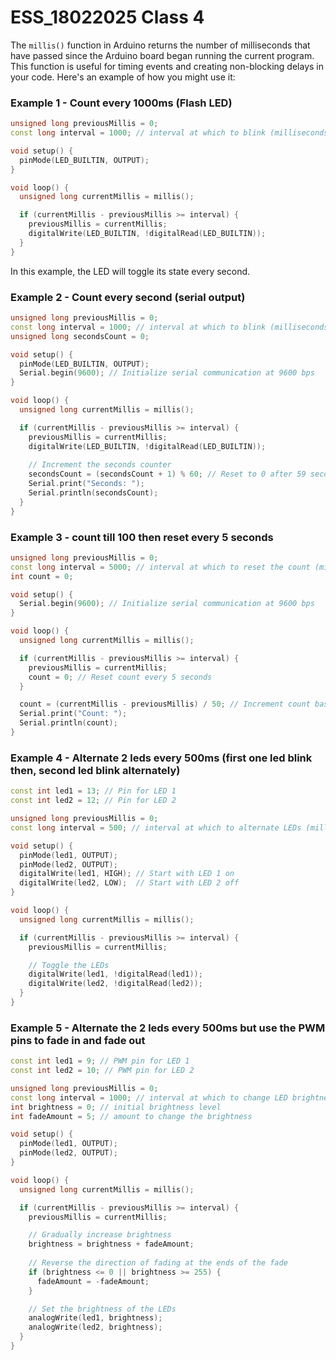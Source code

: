 # ESS_18022025 Class 4

The `millis()` function in Arduino returns the number of milliseconds that have passed since the Arduino board began running the current program. This function is useful for timing events and creating non-blocking delays in your code. Here's an example of how you might use it:

### Example 1 - Count every 1000ms (Flash LED)

```cpp
unsigned long previousMillis = 0;
const long interval = 1000; // interval at which to blink (milliseconds)

void setup() {
  pinMode(LED_BUILTIN, OUTPUT);
}

void loop() {
  unsigned long currentMillis = millis();

  if (currentMillis - previousMillis >= interval) {
    previousMillis = currentMillis;
    digitalWrite(LED_BUILTIN, !digitalRead(LED_BUILTIN));
  }
}
```

In this example, the LED will toggle its state every second.

### Example 2 - Count every second (serial output)

```cpp
unsigned long previousMillis = 0;
const long interval = 1000; // interval at which to blink (milliseconds)
unsigned long secondsCount = 0;

void setup() {
  pinMode(LED_BUILTIN, OUTPUT);
  Serial.begin(9600); // Initialize serial communication at 9600 bps
}

void loop() {
  unsigned long currentMillis = millis();

  if (currentMillis - previousMillis >= interval) {
    previousMillis = currentMillis;
    digitalWrite(LED_BUILTIN, !digitalRead(LED_BUILTIN));
    
    // Increment the seconds counter
    secondsCount = (secondsCount + 1) % 60; // Reset to 0 after 59 seconds
    Serial.print("Seconds: ");
    Serial.println(secondsCount);
  }
}
```

### Example 3 - count till 100 then reset every 5 seconds
```cpp
unsigned long previousMillis = 0;
const long interval = 5000; // interval at which to reset the count (milliseconds)
int count = 0;

void setup() {
  Serial.begin(9600); // Initialize serial communication at 9600 bps
}

void loop() {
  unsigned long currentMillis = millis();

  if (currentMillis - previousMillis >= interval) {
    previousMillis = currentMillis;
    count = 0; // Reset count every 5 seconds
  }

  count = (currentMillis - previousMillis) / 50; // Increment count based on time passed
  Serial.print("Count: ");
  Serial.println(count);
}
```
### Example 4 - Alternate 2 leds every 500ms (first one led blink then, second led blink alternately)
```cpp
const int led1 = 13; // Pin for LED 1
const int led2 = 12; // Pin for LED 2

unsigned long previousMillis = 0;
const long interval = 500; // interval at which to alternate LEDs (milliseconds)

void setup() {
  pinMode(led1, OUTPUT);
  pinMode(led2, OUTPUT);
  digitalWrite(led1, HIGH); // Start with LED 1 on
  digitalWrite(led2, LOW);  // Start with LED 2 off
}

void loop() {
  unsigned long currentMillis = millis();

  if (currentMillis - previousMillis >= interval) {
    previousMillis = currentMillis;

    // Toggle the LEDs
    digitalWrite(led1, !digitalRead(led1));
    digitalWrite(led2, !digitalRead(led2));
  }
}
```

### Example 5 - Alternate the 2 leds every 500ms but use the PWM pins to fade in and fade out
```cpp
const int led1 = 9; // PWM pin for LED 1
const int led2 = 10; // PWM pin for LED 2

unsigned long previousMillis = 0;
const long interval = 1000; // interval at which to change LED brightness (milliseconds)
int brightness = 0; // initial brightness level
int fadeAmount = 5; // amount to change the brightness

void setup() {
  pinMode(led1, OUTPUT);
  pinMode(led2, OUTPUT);
}

void loop() {
  unsigned long currentMillis = millis();

  if (currentMillis - previousMillis >= interval) {
    previousMillis = currentMillis;

    // Gradually increase brightness
    brightness = brightness + fadeAmount;
    
    // Reverse the direction of fading at the ends of the fade
    if (brightness <= 0 || brightness >= 255) {
      fadeAmount = -fadeAmount;
    }

    // Set the brightness of the LEDs
    analogWrite(led1, brightness);
    analogWrite(led2, brightness);
  }
}
```
